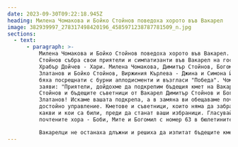 ```yaml
---
date: 2023-09-30T09:22:18.945Z
heading: Милена Чомакова и Бойко Стойнов поведоха хорото във Вакарел
image: 382939997_278317498420196_4585971238787781509_n.jpg
sections:
  - text:
      - paragraph: >-
          Милена Чомакова и Бойко Стойнов поведоха хорото във Вакарел. Бойко
          Стойнов събра свои приятели и симпатизанти във Вакарел на гости при
          Храбър Дойчев - Хари. Милена Чомакова, Димитър Стойнов, Богомил
          Златанов и Бойко Стойнов, Виржиния Кърлева - Джина и Симона Йорданова
          бяха посрещнати с бурни аплодисменти и възгласи "Победа". Чомакова
          заяви: "Приятели, дойдохме да подкрепим бъдещия кмет на Вакарел Бойко
          Стойнов и бъдещите съветници от Вакарел Димитър Стойнов и Богомил
          Златанов! Искаме вашата подкрепа, а в замяна ви обещаваме почтено и
          достойно управление. Кметове и съветници, които няма да забравят,
          какви и кои са били, преди да станат ваши избраници. Гласувайте за
          почтените хора - Боби, Мите и Богомил с номер 63 в бюлетините!"

          Вакарелци не останаха длъжни и решиха да изпитат бъдещите кметове и съветници, дали могат да танцуват хоро. Милена Чомакова и Богомил Стойнов поведоха хорото във Вакарел. За хорото им писаха 5+ по милост, но се заканиха изборите обещаха да отбележат 630 гола във Вакарел с номер 63".
---
```

